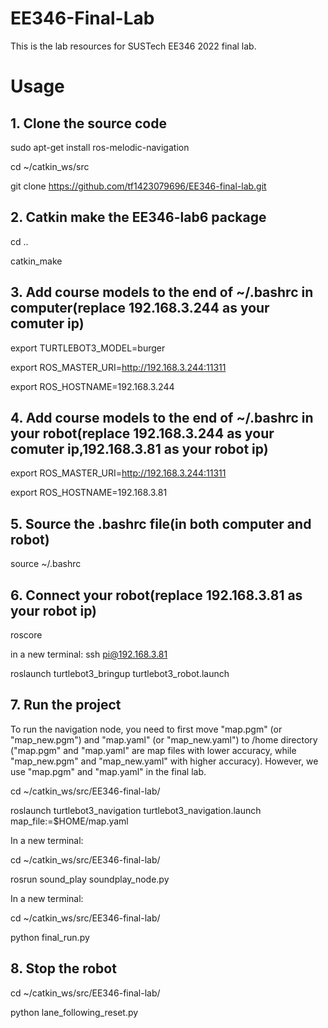 # EE346-Final-Lab
This is the lab resources for SUSTech EE346 2022 final lab.

# Usage

## 1. Clone the source code
  sudo apt-get install ros-melodic-navigation
  
  cd ~/catkin_ws/src
  
  git clone https://github.com/tf1423079696/EE346-final-lab.git
  
## 2. Catkin make the EE346-lab6 package
  cd ..
  
  catkin_make

## 3. Add course models to the end of ~/.bashrc in computer(replace 192.168.3.244 as your comuter ip)
   export TURTLEBOT3_MODEL=burger
   
   export ROS_MASTER_URI=http://192.168.3.244:11311
   
   export ROS_HOSTNAME=192.168.3.244
   
## 4. Add course models to the end of ~/.bashrc in your robot(replace 192.168.3.244 as your comuter ip,192.168.3.81 as your robot ip)
   export ROS_MASTER_URI=http://192.168.3.244:11311
   
   export ROS_HOSTNAME=192.168.3.81

## 5. Source the .bashrc file(in both computer and robot)
   source ~/.bashrc
   
## 6. Connect your robot(replace 192.168.3.81 as your robot ip)
   roscore 
   
   in a new  terminal: ssh pi@192.168.3.81
   
   roslaunch turtlebot3_bringup turtlebot3_robot.launch
   
## 7. Run the project
   
   To run the navigation node, you need to first move "map.pgm" (or "map_new.pgm") and "map.yaml" (or "map_new.yaml") to /home directory ("map.pgm" and "map.yaml" are map files with lower accuracy, while "map_new.pgm" and "map_new.yaml" with higher accuracy). However, we use "map.pgm" and "map.yaml" in the final lab.
   
   cd ~/catkin_ws/src/EE346-final-lab/
   
   roslaunch turtlebot3_navigation turtlebot3_navigation.launch map_file:=$HOME/map.yaml
   
   In a new terminal:
   
   cd ~/catkin_ws/src/EE346-final-lab/
   
   rosrun sound_play soundplay_node.py
   
   In a new terminal:
   
   cd ~/catkin_ws/src/EE346-final-lab/
   
   python final_run.py 

## 8. Stop the robot
   cd ~/catkin_ws/src/EE346-final-lab/
   
   python lane_following_reset.py 

   
 
   


